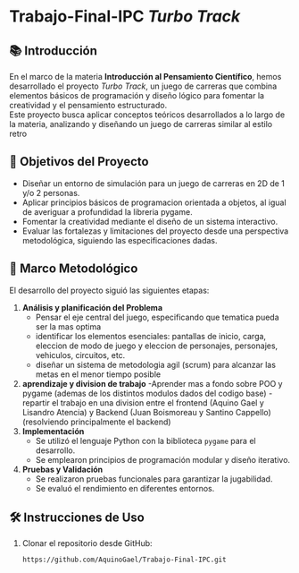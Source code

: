 # Trabajo-Final-IPC *Turbo Track*
## 📚 Introducción
En el marco de la materia **Introducción al Pensamiento Científico**, hemos desarrollado el proyecto *Turbo Track*, un juego de carreras que combina elementos básicos de programación y diseño lógico para fomentar la creatividad y el pensamiento estructurado.  
Este proyecto busca aplicar conceptos teóricos desarrollados a lo largo de la materia, analizando y diseñando un juego de carreras similar al estilo retro
## 🎯 Objetivos del Proyecto  
- Diseñar un entorno de simulación para un juego de carreras en 2D de 1 y/o 2 personas.  
- Aplicar principios básicos de programacion orientada a objetos, al igual de averiguar a profundidad la libreria pygame.  
- Fomentar la creatividad mediante el diseño de un sistema interactivo.  
- Evaluar las fortalezas y limitaciones del proyecto desde una perspectiva metodológica, siguiendo las especificaciones dadas.
## 🧠 Marco Metodológico  
El desarrollo del proyecto siguió las siguientes etapas:  
1. **Análisis y planificación del Problema**  
   - Pensar el eje central del juego, especificando que tematica pueda ser la mas optima
   - identificar los elementos esenciales: pantallas de inicio, carga, eleccion de modo de juego y eleccion de personajes, personajes, vehiculos, circuitos, etc.
   - diseñar un sistema de metodologia agil (scrum) para alcanzar las metas en el menor tiempo posible  
2. **aprendizaje y division de trabajo**
   -Aprender mas a fondo sobre POO y pygame (ademas de los distintos modulos dados del codigo base)
   -repartir el trabajo en una division entre el frontend (Aquino Gael y Lisandro Atencia) y Backend (Juan Boismoreau y Santino Cappello) (resolviendo principalmente el backend)  
3. **Implementación**  
   - Se utilizó el lenguaje Python con la biblioteca `pygame` para el desarrollo.  
   - Se emplearon principios de programación modular y diseño iterativo.  
4. **Pruebas y Validación**  
   - Se realizaron pruebas funcionales para garantizar la jugabilidad.  
   - Se evaluó el rendimiento en diferentes entornos.
## 🛠️ Instrucciones de Uso  
1. Clonar el repositorio desde GitHub:  
   ```bash
   https://github.com/AquinoGael/Trabajo-Final-IPC.git
